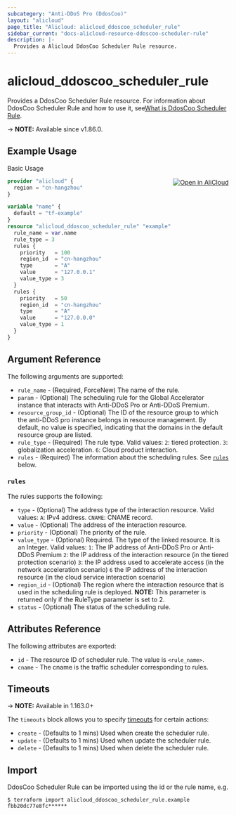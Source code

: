 ```yaml
---
subcategory: "Anti-DDoS Pro (DdosCoo)"
layout: "alicloud"
page_title: "Alicloud: alicloud_ddoscoo_scheduler_rule"
sidebar_current: "docs-alicloud-resource-ddoscoo-scheduler-rule"
description: |-
  Provides a Alicloud DdosCoo Scheduler Rule resource.
---
```


# alicloud_ddoscoo_scheduler_rule

Provides a DdosCoo Scheduler Rule resource. For information about DdosCoo Scheduler Rule and how to use it, see[What is DdosCoo Scheduler Rule](https://www.alibabacloud.com/help/en/ddos-protection/latest/api-ddoscoo-2020-01-01-createschedulerrule).

-> **NOTE:** Available since v1.86.0.

## Example Usage
<div class="oics-button" style="float: right;margin: 0 0 -40px 0;">
  <a href="https://api.aliyun.com/api-tools/terraform?resource=alicloud_ddoscoo_scheduler_rule&exampleId=67208afe-8b60-eef9-2dd4-a9595fdbb85b98c6cdb5&activeTab=example&spm=docs.r.ddoscoo_scheduler_rule.0.67208afe8b" target="_blank">
    <img alt="Open in AliCloud" src="https://img.alicdn.com/imgextra/i1/O1CN01hjjqXv1uYUlY56FyX_!!6000000006049-55-tps-254-36.svg" style="max-height: 44px; margin: 32px auto; max-width: 100%;">
  </a>
</div>

Basic Usage

```terraform
provider "alicloud" {
  region = "cn-hangzhou"
}

variable "name" {
  default = "tf-example"
}
resource "alicloud_ddoscoo_scheduler_rule" "example" {
  rule_name = var.name
  rule_type = 3
  rules {
    priority   = 100
    region_id  = "cn-hangzhou"
    type       = "A"
    value      = "127.0.0.1"
    value_type = 3
  }
  rules {
    priority   = 50
    region_id  = "cn-hangzhou"
    type       = "A"
    value      = "127.0.0.0"
    value_type = 1
  }
}
```

## Argument Reference

The following arguments are supported:

* `rule_name` - (Required, ForceNew) The name of the rule.
* `param` - (Optional) The scheduling rule for the Global Accelerator instance that interacts with Anti-DDoS Pro or Anti-DDoS Premium.
* `resource_group_id` - (Optional) The ID of the resource group to which the anti-DDoS pro instance belongs in resource management. By default, no value is specified, indicating that the domains in the default resource group are listed.
* `rule_type` - (Required) The rule type. Valid values:
    `2`: tiered protection.
    `3`: globalization acceleration.
    `6`: Cloud product interaction.
* `rules` - (Required) The information about the scheduling rules. See [`rules`](#rules) below.

### `rules`

The rules supports the following:

* `type` - (Optional) The address type of the interaction resource. Valid values:
    `A`: IPv4 address.
    `CNAME`: CNAME record.
* `value` - (Optional) The address of the interaction resource.
* `priority` - (Optional) The priority of the rule.
* `value_type` - (Optional) Required. The type of the linked resource. It is an Integer. Valid values:
    `1`: The IP address of Anti-DDoS Pro or Anti-DDoS Premium
    `2`: the IP address of the interaction resource (in the tiered protection scenario)
    `3`: the IP address used to accelerate access (in the network acceleration scenario)
    `6` the IP address of the interaction resource (in the cloud service interaction scenario)
* `region_id` - (Optional) The region where the interaction resource that is used in the scheduling rule is deployed. **NOTE:** This parameter is returned only if the RuleType parameter is set to 2.
* `status` - (Optional) The status of the scheduling rule.

## Attributes Reference

The following attributes are exported:

* `id` - The resource ID of scheduler rule. The value is `<rule_name>`.
* `cname` - The cname is the traffic scheduler corresponding to rules.

## Timeouts

-> **NOTE:** Available in 1.163.0+

The `timeouts` block allows you to specify [timeouts](https://www.terraform.io/docs/configuration-0-11/resources.html#timeouts) for certain actions:

* `create` - (Defaults to 1 mins) Used when create the scheduler rule.
* `update` - (Defaults to 1 mins) Used when update the scheduler rule.
* `delete` - (Defaults to 1 mins) Used when delete the scheduler rule.


## Import

DdosCoo Scheduler Rule can be imported using the id or the rule name, e.g.

```shell
$ terraform import alicloud_ddoscoo_scheduler_rule.example fbb20dc77e8fc******
```
